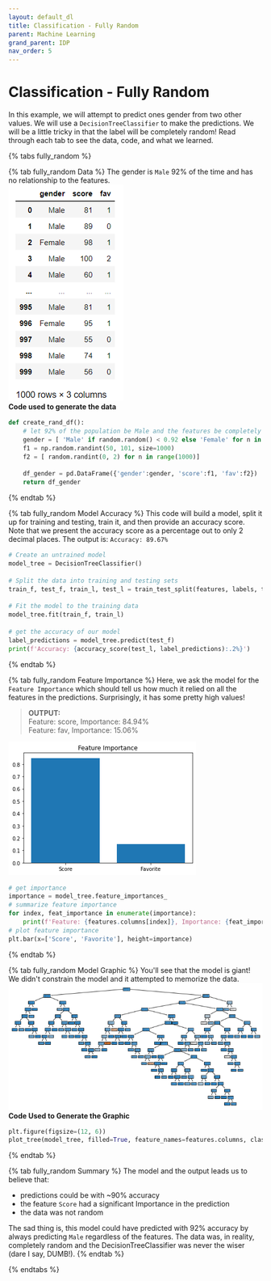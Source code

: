 ```yaml
---
layout: default_dl
title: Classification - Fully Random
parent: Machine Learning
grand_parent: IDP
nav_order: 5
---
```


# Classification - Fully Random

In this example, we will attempt to predict ones gender from two other values. We will use a `DecisionTreeClassifier` to 
make the predictions. We will be a little tricky in that the label will be completely random! Read through each tab
to see the data, code, and what we learned.  

{% tabs fully_random %}

{% tab fully_random Data %}
The gender is `Male` 92% of the time and has no relationship to the features.  
![Random Data](../static/class_rand_data.png)  
**Code used to generate the data**  
```python
def create_rand_df():
    # let 92% of the population be Male and the features be completely random
    gender = [ 'Male' if random.random() < 0.92 else 'Female' for n in range(1000)]
    f1 = np.random.randint(50, 101, size=1000)
    f2 = [ random.randint(0, 2) for n in range(1000)]

    df_gender = pd.DataFrame({'gender':gender, 'score':f1, 'fav':f2})
    return df_gender
```
{% endtab %}

{% tab fully_random Model Accuracy %}
This code will build a model, split it up for training and testing, train it, and then
provide an accuracy score. Note that we present the accuracy score as a percentage out
to only 2 decimal places. The output is: `Accuracy: 89.67%`  
```python
# Create an untrained model
model_tree = DecisionTreeClassifier()

# Split the data into training and testing sets
train_f, test_f, train_l, test_l = train_test_split(features, labels, test_size=0.3)

# Fit the model to the training data
model_tree.fit(train_f, train_l)

# get the accuracy of our model
label_predictions = model_tree.predict(test_f)
print(f'Accuracy: {accuracy_score(test_l, label_predictions):.2%}')
```
{% endtab %}

{% tab fully_random Feature Importance %}
Here, we ask the model for the `Feature Importance` which should tell us how much it relied on
all the features in the predictions. Surprisingly, it has some pretty high values! 
> **OUTPUT:**  
> Feature: score, Importance: 84.94%  
> Feature: fav, Importance: 15.06%

![Feature Importance Bars](../static/fi_fi_bars.png)  

```python
# get importance
importance = model_tree.feature_importances_
# summarize feature importance
for index, feat_importance in enumerate(importance):
    print(f'Feature: {features.columns[index]}, Importance: {feat_importance:.2%}')
# plot feature importance
plt.bar(x=['Score', 'Favorite'], height=importance)
```
{% endtab %}

{% tab fully_random Model Graphic %}
You'll see that the model is giant! We didn't constrain the model and it attempted to
memorize the data. 
![Model Graphic](../static/fi_model_tree.png)  
**Code Used to Generate the Graphic**  
```python
plt.figure(figsize=(12, 6))
plot_tree(model_tree, filled=True, feature_names=features.columns, class_names=model_tree.classes_)
```
{% endtab %}

{% tab fully_random Summary %}
The model and the output leads us to believe that:  
* predictions could be with ~90% accuracy  
* the feature `Score` had a significant Importance in the prediction  
* the data was not random  

The sad thing is, this model could have predicted with 92% accuracy by always predicting
`Male` regardless of the features. The data was, in reality, completely random and the
DecisionTreeClassifier was never the wiser (dare I say, DUMB!). 
{% endtab %}

{% endtabs %}